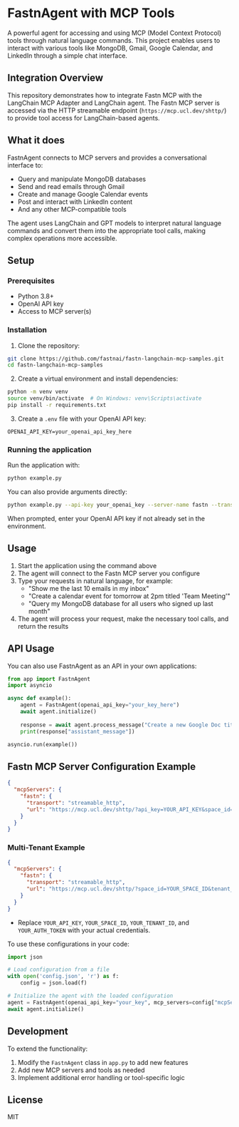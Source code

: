 # FastnAgent with MCP Tools

A powerful agent for accessing and using MCP (Model Context Protocol) tools through natural language commands. This project enables users to interact with various tools like MongoDB, Gmail, Google Calendar, and LinkedIn through a simple chat interface.

## Integration Overview

This repository demonstrates how to integrate Fastn MCP with the LangChain MCP Adapter and LangChain agent. The Fastn MCP server is accessed via the HTTP streamable endpoint (`https://mcp.ucl.dev/shttp/`) to provide tool access for LangChain-based agents.

## What it does

FastnAgent connects to MCP servers and provides a conversational interface to:

- Query and manipulate MongoDB databases
- Send and read emails through Gmail
- Create and manage Google Calendar events
- Post and interact with LinkedIn content
- And any other MCP-compatible tools

The agent uses LangChain and GPT models to interpret natural language commands and convert them into the appropriate tool calls, making complex operations more accessible.

## Setup

### Prerequisites

- Python 3.8+
- OpenAI API key
- Access to MCP server(s)

### Installation

1. Clone the repository:

```bash
git clone https://github.com/fastnai/fastn-langchain-mcp-samples.git
cd fastn-langchain-mcp-samples
```

2. Create a virtual environment and install dependencies:

```bash
python -m venv venv
source venv/bin/activate  # On Windows: venv\Scripts\activate
pip install -r requirements.txt
```

3. Create a `.env` file with your OpenAI API key:

```
OPENAI_API_KEY=your_openai_api_key_here
```

### Running the application

Run the application with:

```bash
python example.py
```

You can also provide arguments directly:

```bash
python example.py --api-key your_openai_key --server-name fastn --transport streamable_http --url "https://mcp.ucl.dev/shttp/?api_key=YOUR_API_KEY&space_id=YOUR_SPACE_ID" --session user1
```

When prompted, enter your OpenAI API key if not already set in the environment.

## Usage

1. Start the application using the command above
2. The agent will connect to the Fastn MCP server you configure
3. Type your requests in natural language, for example:
   - "Show me the last 10 emails in my inbox"
   - "Create a calendar event for tomorrow at 2pm titled 'Team Meeting'"
   - "Query my MongoDB database for all users who signed up last month"
4. The agent will process your request, make the necessary tool calls, and return the results

## API Usage

You can also use FastnAgent as an API in your own applications:

```python
from app import FastnAgent
import asyncio

async def example():
    agent = FastnAgent(openai_api_key="your_key_here")
    await agent.initialize()
    
    response = await agent.process_message("Create a new Google Doc titled 'Meeting Notes'")
    print(response["assistant_message"])

asyncio.run(example())
```

## Fastn MCP Server Configuration Example

```json
{
  "mcpServers": {
    "fastn": {
      "transport": "streamable_http",
      "url": "https://mcp.ucl.dev/shttp/?api_key=YOUR_API_KEY&space_id=YOUR_SPACE_ID"
    }
  }
}
```

### Multi-Tenant Example

```json
{
  "mcpServers": {
    "fastn": {
      "transport": "streamable_http",
      "url": "https://mcp.ucl.dev/shttp/?space_id=YOUR_SPACE_ID&tenant_id=YOUR_TENANT_ID&auth_token=YOUR_AUTH_TOKEN"
    }
  }
}
```

- Replace `YOUR_API_KEY`, `YOUR_SPACE_ID`, `YOUR_TENANT_ID`, and `YOUR_AUTH_TOKEN` with your actual credentials.

To use these configurations in your code:

```python
import json

# Load configuration from a file
with open('config.json', 'r') as f:
    config = json.load(f)

# Initialize the agent with the loaded configuration
agent = FastnAgent(openai_api_key="your_key", mcp_servers=config["mcpServers"])
await agent.initialize()
```

## Development

To extend the functionality:

1. Modify the `FastnAgent` class in `app.py` to add new features
2. Add new MCP servers and tools as needed
3. Implement additional error handling or tool-specific logic

## License

MIT 